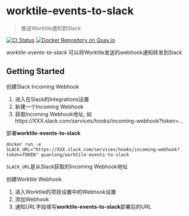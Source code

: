 # worktile-events-to-slack

> 推送Worktile通知到Slack

[![CI Status](http://img.shields.io/travis/cybertk/worktile-events-to-slack/master.svg?style=flat)](https://travis-ci.org/cybertk/worktile-events-to-slack)
[![Docker Repository on Quay.io](https://quay.io/repository/quanlong/worktile-events-to-slack/status "Docker Repository on Quay.io")](https://quay.io/repository/quanlong/worktile-events-to-slack)

*worktile-events-to-slack* 可以将Worktile发送的webhook通知转发到Slack

## Getting Started

创建Slack Incoming Webhook

1. 进入在Slack的Integrations设置
1. 新建一个Incoming Webhook
1. 获取Incoming Webhook地址, 如https://XXX.slack.com/services/hooks/incoming-webhook?token=...

部署**worktile-events-to-slack**

    docker run -e SLACK_URL="https://XXX.slack.com/services/hooks/incoming-webhook?token=TOKEN" quanlong/worktile-events-to-slack

`SLACK_URL`是从Slack获取的Incoming Webhook地址

创建Worktile Webhook

1. 进入Worktile的项目设置中的Webhook设置
1. 添加Webhook
1. 通知URL字段填写**worktile-events-to-slack**部署后的URL
